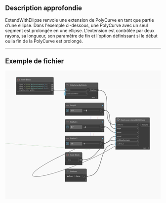 ## Description approfondie
ExtendWithEllipse renvoie une extension de PolyCurve en tant que partie d'une ellipse. Dans l'exemple ci-dessous, une PolyCurve avec un seul segment est prolongée en une ellipse. L'extension est contrôlée par deux rayons, sa longueur, son paramètre de fin et l'option définissant si le début ou la fin de la PolyCurve est prolongé.
___
## Exemple de fichier

![ExtendWithEllipse](./Autodesk.DesignScript.Geometry.PolyCurve.ExtendWithEllipse_img.jpg)

